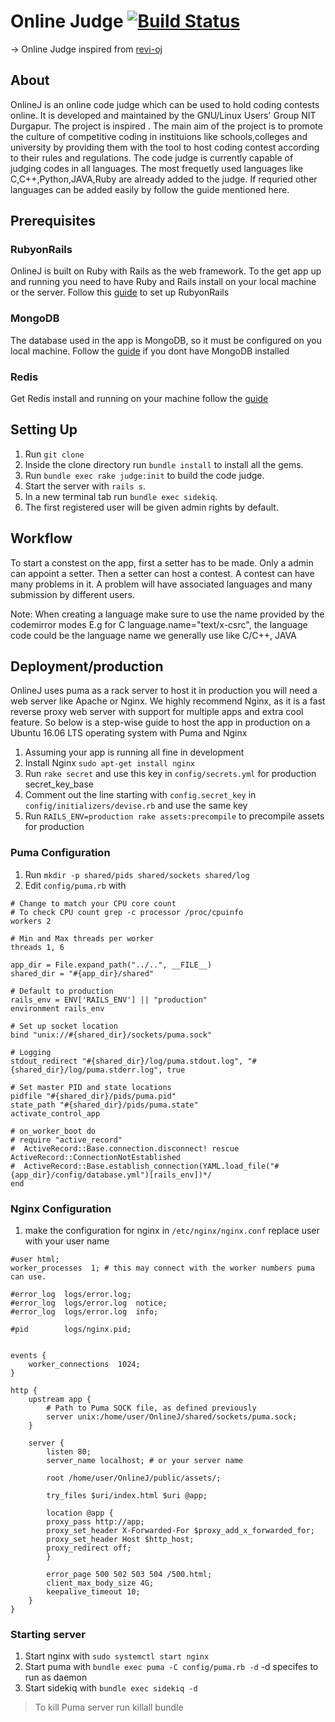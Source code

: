 # Online Judge [![Build Status](https://travis-ci.org/kumarneetesh24/OnilineJ.svg?branch=master)](https://travis-ci.org/kumarneetesh24/OnilineJ)

-> Online Judge inspired from [revi-oj](https://github.com/eh2arch/revi_oj)

## About
OnlineJ is an online code judge which can be used to hold coding contests online. It is developed and maintained by the GNU/Linux Users' Group NIT Durgapur. The project is inspired . The main aim of the project is to promote the culture of competitive coding in instituions like schools,colleges and university by providing them with the tool to host coding contest according to their rules and regulations. The code judge is currently capable of judging codes in all languages. The most frequetly used languages like C,C++,Python,JAVA,Ruby are already added to the judge. If requried other languages can be added easily by follow the guide mentioned here.

## Prerequisites

### RubyonRails
OnlineJ is built on Ruby with Rails as the web framework. To the get app up and running you need to have Ruby and Rails install on your local machine or the server. Follow this [guide](http://railsapps.github.io/installrubyonrails-ubuntu.html) to set up RubyonRails

### MongoDB
The database used in the app is MongoDB, so it must be configured on you local machine. Follow the [guide](https://docs.mongodb.com/manual/administration/install-on-linux/) if you dont have MongoDB installed

### Redis
Get Redis install and running on your machine follow the [guide](https://www.digitalocean.com/community/tutorials/how-to-install-and-use-redis)

## Setting Up
1. Run `git clone `
2. Inside the clone directory run `bundle install` to install all the gems.
3. Run `bundle exec rake judge:init` to build  the code judge.
4. Start the server with `rails s`.
5. In a new terminal tab run `bundle exec sidekiq`.
5. The first registered user will be given admin rights by default.

## Workflow
To start a constest on the app, first a setter has to be made. Only a admin can appoint a setter. Then a setter can host a contest. A contest can have many problems in it. A problem will have associated languages and many submission by different users.

Note: When creating a language make sure to use the name provided by the codemirror modes E.g for C language.name="text/x-csrc", the language code could be the language name we generally use like C/C++, JAVA

## Deployment/production
OnlineJ uses puma as a rack server to host it in production you will need a web server like Apache or Nginx. We highly recommend Nginx, as it is a fast reverse proxy web server with support for multiple apps and extra cool feature. So below is a step-wise guide to host the app in production on a Ubuntu 16.06 LTS operating system with Puma and Nginx

1. Assuming your app is running all fine in development
2. Install Nginx `sudo apt-get install nginx`
3. Run `rake secret` and use this key in `config/secrets.yml` for production secret_key_base
4. Comment out the line starting with `config.secret_key` in `config/initializers/devise.rb` and use the same key
5. Run `RAILS_ENV=production rake assets:precompile` to precompile assets for production

### Puma Configuration
1. Run `mkdir -p shared/pids shared/sockets shared/log`
2. Edit `config/puma.rb` with

```
# Change to match your CPU core count
# To check CPU count grep -c processor /proc/cpuinfo
workers 2

# Min and Max threads per worker
threads 1, 6

app_dir = File.expand_path("../..", __FILE__)
shared_dir = "#{app_dir}/shared"

# Default to production
rails_env = ENV['RAILS_ENV'] || "production"
environment rails_env

# Set up socket location
bind "unix://#{shared_dir}/sockets/puma.sock"

# Logging
stdout_redirect "#{shared_dir}/log/puma.stdout.log", "#{shared_dir}/log/puma.stderr.log", true

# Set master PID and state locations
pidfile "#{shared_dir}/pids/puma.pid"
state_path "#{shared_dir}/pids/puma.state"
activate_control_app

# on_worker_boot do
# require "active_record"
#  ActiveRecord::Base.connection.disconnect! rescue ActiveRecord::ConnectionNotEstablished
#  ActiveRecord::Base.establish_connection(YAML.load_file("#{app_dir}/config/database.yml")[rails_env])*/
end
```
### Nginx Configuration
1. make the configuration for nginx in `/etc/nginx/nginx.conf` replace user with your user name

```
#user html;
worker_processes  1; # this may connect with the worker numbers puma can use.

#error_log  logs/error.log;
#error_log  logs/error.log  notice;
#error_log  logs/error.log  info;

#pid        logs/nginx.pid;


events {
    worker_connections  1024;
}

http {
	upstream app {
	    # Path to Puma SOCK file, as defined previously
 	    server unix:/home/user/OnlineJ/shared/sockets/puma.sock;
	}

	server {
	    listen 80;
	    server_name localhost; # or your server name

	    root /home/user/OnlineJ/public/assets/;

	    try_files $uri/index.html $uri @app;

	    location @app {
		proxy_pass http://app;
		proxy_set_header X-Forwarded-For $proxy_add_x_forwarded_for;
		proxy_set_header Host $http_host;
		proxy_redirect off;
	    }

	    error_page 500 502 503 504 /500.html;
	    client_max_body_size 4G;
	    keepalive_timeout 10;
	}
}
```
### Starting server
1. Start nginx with `sudo systemctl start nginx`
2. Start puma with `bundle exec puma -C config/puma.rb -d` -d specifes to run as daemon
3. Start sidekiq with `bundle exec sidekiq -d`
>To kill Puma server run killall bundle
